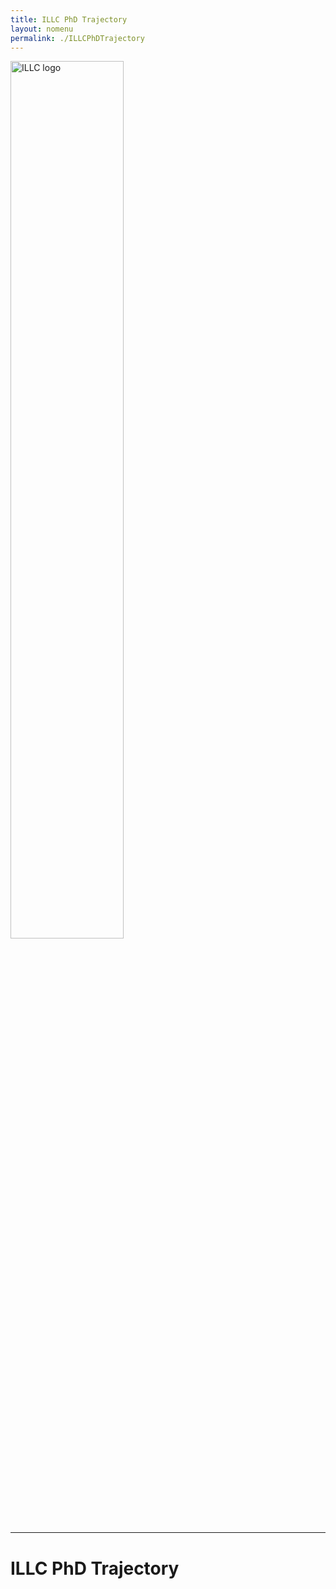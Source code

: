 ```yaml
---
title: ILLC PhD Trajectory  
layout: nomenu
permalink: ./ILLCPhDTrajectory
---
```


<a href="https://www.illc.uva.nl" target="_blank">
  <img src="{{ site.baseurl }}/style/illclogo.png" alt="ILLC logo" width="60%" class="illclogo"/>
</a>
<hr/>

# ILLC PhD Trajectory